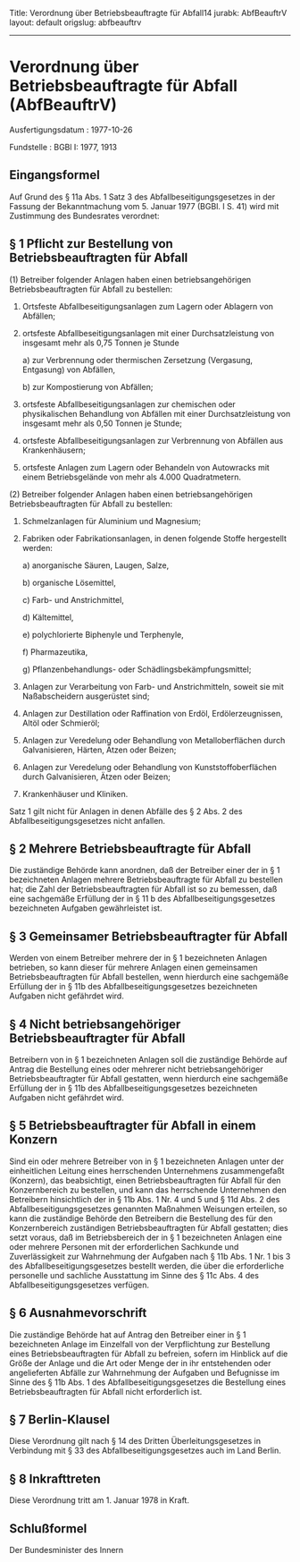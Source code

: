 Title: Verordnung über Betriebsbeauftragte für Abfall14
jurabk: AbfBeauftrV
layout: default
origslug: abfbeauftrv


---

# Verordnung über Betriebsbeauftragte für Abfall (AbfBeauftrV)

Ausfertigungsdatum
:   1977-10-26

Fundstelle
:   BGBl I: 1977, 1913



## Eingangsformel

Auf Grund des § 11a Abs. 1 Satz 3 des Abfallbeseitigungsgesetzes in
der Fassung der Bekanntmachung vom 5. Januar 1977 (BGBl. I S. 41) wird
mit Zustimmung des Bundesrates verordnet:


## § 1 Pflicht zur Bestellung von Betriebsbeauftragten für Abfall

(1) Betreiber folgender Anlagen haben einen betriebsangehörigen
Betriebsbeauftragten für Abfall zu bestellen:

1.  Ortsfeste Abfallbeseitigungsanlagen zum Lagern oder Ablagern von
    Abfällen;


2.  ortsfeste Abfallbeseitigungsanlagen mit einer Durchsatzleistung von
    insgesamt mehr als 0,75 Tonnen je Stunde

    a)  zur Verbrennung oder thermischen Zersetzung (Vergasung, Entgasung) von
        Abfällen,


    b)  zur Kompostierung von Abfällen;





3.  ortsfeste Abfallbeseitigungsanlagen zur chemischen oder physikalischen
    Behandlung von Abfällen mit einer Durchsatzleistung von insgesamt mehr
    als 0,50 Tonnen je Stunde;


4.  ortsfeste Abfallbeseitigungsanlagen zur Verbrennung von Abfällen aus
    Krankenhäusern;


5.  ortsfeste Anlagen zum Lagern oder Behandeln von Autowracks mit einem
    Betriebsgelände von mehr als 4.000 Quadratmetern.




(2) Betreiber folgender Anlagen haben einen betriebsangehörigen
Betriebsbeauftragten für Abfall zu bestellen:

1.  Schmelzanlagen für Aluminium und Magnesium;


2.  Fabriken oder Fabrikationsanlagen, in denen folgende Stoffe
    hergestellt werden:

    a)  anorganische Säuren, Laugen, Salze,


    b)  organische Lösemittel,


    c)  Farb- und Anstrichmittel,


    d)  Kältemittel,


    e)  polychlorierte Biphenyle und Terphenyle,


    f)  Pharmazeutika,


    g)  Pflanzenbehandlungs- oder Schädlingsbekämpfungsmittel;





3.  Anlagen zur Verarbeitung von Farb- und Anstrichmitteln, soweit sie mit
    Naßabscheidern ausgerüstet sind;


4.  Anlagen zur Destillation oder Raffination von Erdöl,
    Erdölerzeugnissen, Altöl oder Schmieröl;


5.  Anlagen zur Veredelung oder Behandlung von Metalloberflächen durch
    Galvanisieren, Härten, Ätzen oder Beizen;


6.  Anlagen zur Veredelung oder Behandlung von Kunststoffoberflächen durch
    Galvanisieren, Ätzen oder Beizen;


7.  Krankenhäuser und Kliniken.



Satz 1 gilt nicht für Anlagen in denen Abfälle des § 2 Abs. 2 des
Abfallbeseitigungsgesetzes nicht anfallen.


## § 2 Mehrere Betriebsbeauftragte für Abfall

Die zuständige Behörde kann anordnen, daß der Betreiber einer der in §
1 bezeichneten Anlagen mehrere Betriebsbeauftragte für Abfall zu
bestellen hat; die Zahl der Betriebsbeauftragten für Abfall ist so zu
bemessen, daß eine sachgemäße Erfüllung der in § 11 b des
Abfallbeseitigungsgesetzes bezeichneten Aufgaben gewährleistet ist.


## § 3 Gemeinsamer Betriebsbeauftragter für Abfall

Werden von einem Betreiber mehrere der in § 1 bezeichneten Anlagen
betrieben, so kann dieser für mehrere Anlagen einen gemeinsamen
Betriebsbeauftragten für Abfall bestellen, wenn hierdurch eine
sachgemäße Erfüllung der in § 11b des Abfallbeseitigungsgesetzes
bezeichneten Aufgaben nicht gefährdet wird.


## § 4 Nicht betriebsangehöriger Betriebsbeauftragter für Abfall

Betreibern von in § 1 bezeichneten Anlagen soll die zuständige Behörde
auf Antrag die Bestellung eines oder mehrerer nicht
betriebsangehöriger Betriebsbeauftragter für Abfall gestatten, wenn
hierdurch eine sachgemäße Erfüllung der in § 11b des
Abfallbeseitigungsgesetzes bezeichneten Aufgaben nicht gefährdet wird.


## § 5 Betriebsbeauftragter für Abfall in einem Konzern

Sind ein oder mehrere Betreiber von in § 1 bezeichneten Anlagen unter
der einheitlichen Leitung eines herrschenden Unternehmens
zusammengefaßt (Konzern), das beabsichtigt, einen Betriebsbeauftragten
für Abfall für den Konzernbereich zu bestellen, und kann das
herrschende Unternehmen den Betreibern hinsichtlich der in § 11b Abs.
1 Nr. 4 und 5 und § 11d Abs. 2 des Abfallbeseitigungsgesetzes
genannten Maßnahmen Weisungen erteilen, so kann die zuständige Behörde
den Betreibern die Bestellung des für den Konzernbereich zuständigen
Betriebsbeauftragten für Abfall gestatten; dies setzt voraus, daß im
Betriebsbereich der in § 1 bezeichneten Anlagen eine oder mehrere
Personen mit der erforderlichen Sachkunde und Zuverlässigkeit zur
Wahrnehmung der Aufgaben nach § 11b Abs. 1 Nr. 1 bis 3 des
Abfallbeseitigungsgesetzes bestellt werden, die über die erforderliche
personelle und sachliche Ausstattung im Sinne des § 11c Abs. 4 des
Abfallbeseitigungsgesetzes verfügen.


## § 6 Ausnahmevorschrift

Die zuständige Behörde hat auf Antrag den Betreiber einer in § 1
bezeichneten Anlage im Einzelfall von der Verpflichtung zur Bestellung
eines Betriebsbeauftragten für Abfall zu befreien, sofern im Hinblick
auf die Größe der Anlage und die Art oder Menge der in ihr
entstehenden oder angelieferten Abfälle zur Wahrnehmung der Aufgaben
und Befugnisse im Sinne des § 11b Abs. 1 des
Abfallbeseitigungsgesetzes die Bestellung eines Betriebsbeauftragten
für Abfall nicht erforderlich ist.


## § 7 Berlin-Klausel

Diese Verordnung gilt nach § 14 des Dritten Überleitungsgesetzes in
Verbindung mit § 33 des Abfallbeseitigungsgesetzes auch im Land
Berlin.


## § 8 Inkrafttreten

Diese Verordnung tritt am 1. Januar 1978 in Kraft.


## Schlußformel

Der Bundesminister des Innern

